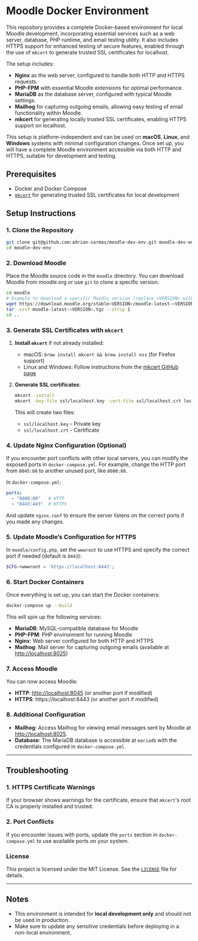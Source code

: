 # Moodle Docker Environment

This repository provides a complete Docker-based environment for local Moodle development, incorporating essential services such as a web server, database, PHP runtime, and email testing utility. It also includes HTTPS support for enhanced testing of secure features, enabled through the use of `mkcert` to generate trusted SSL certificates for localhost.

The setup includes:
- **Nginx** as the web server, configured to handle both HTTP and HTTPS requests.
- **PHP-FPM** with essential Moodle extensions for optimal performance.
- **MariaDB** as the database server, configured with typical Moodle settings.
- **Mailhog** for capturing outgoing emails, allowing easy testing of email functionality within Moodle.
- **mkcert** for generating locally trusted SSL certificates, enabling HTTPS support on localhost.

This setup is platform-independent and can be used on **macOS**, **Linux**, and **Windows** systems with minimal configuration changes. Once set up, you will have a complete Moodle environment accessible via both HTTP and HTTPS, suitable for development and testing.

## Prerequisites

*   Docker and Docker Compose
*   [`mkcert`](https://github.com/FiloSottile/mkcert) for generating trusted SSL certificates for local development

## Setup Instructions

### 1\. Clone the Repository

```bash
git clone git@github.com:adrian-sarmas/moodle-dev-env.git moodle-dev-env
cd moodle-dev-env
```

### 2\. Download Moodle

Place the Moodle source code in the `moodle` directory. You can download Moodle from moodle.org or use `git` to clone a specific version.

```bash
cd moodle
# Example to download a specific Moodle version (replace <VERSION> with the desired version)
wget https://download.moodle.org/stable<VERSION>/moodle-latest-<VERSION>.tgz
tar -xzvf moodle-latest-<VERSION>.tgz --strip 1
cd ..
```

### 3\. Generate SSL Certificates with `mkcert`

1.  **Install `mkcert`** if not already installed:
    
    *   macOS: `brew install mkcert && brew install nss` (for Firefox support)
    *   Linux and Windows: Follow instructions from the [mkcert GitHub page](https://github.com/FiloSottile/mkcert)
2.  **Generate SSL certificates**:

    ```bash
    mkcert -install
    mkcert -key-file ssl/localhost.key -cert-file ssl/localhost.crt localhost
    ```
    
    This will create two files:
    *   `ssl/localhost.key` - Private key
    *   `ssl/localhost.crt` - Certificate

### 4\. Update Nginx Configuration (Optional)

If you encounter port conflicts with other local servers, you can modify the exposed ports in `docker-compose.yml`. For example, change the HTTP port from `8045:80` to another unused port, like `8080:80`.

In `docker-compose.yml`:

```yaml
ports:
  - "8080:80"   # HTTP
  - "8443:443"  # HTTPS
```

And update `nginx.conf` to ensure the server listens on the correct ports if you made any changes.

### 5\. Update Moodle’s Configuration for HTTPS

In `moodle/config.php`, set the `wwwroot` to use HTTPS and specify the correct port if needed (default is `8443`):

```php
$CFG->wwwroot = 'https://localhost:8443';
```

### 6\. Start Docker Containers

Once everything is set up, you can start the Docker containers:

```bash
docker-compose up --build
```

This will spin up the following services:

*   **MariaDB**: MySQL-compatible database for Moodle
*   **PHP-FPM**: PHP environment for running Moodle
*   **Nginx**: Web server configured for both HTTP and HTTPS
*   **Mailhog**: Mail server for capturing outgoing emails (available at [http://localhost:8025](http://localhost:8025))

### 7\. Access Moodle

You can now access Moodle:

*   **HTTP**: [http://localhost:8045](http://localhost:8045) (or another port if modified)
*   **HTTPS**: https://localhost:8443 (or another port if modified)

### 8\. Additional Configuration

*   **Mailhog**: Access Mailhog for viewing email messages sent by Moodle at [http://localhost:8025](http://localhost:8025).
*   **Database**: The MariaDB database is accessible at `mariadb` with the credentials configured in `docker-compose.yml`.

- - -

## Troubleshooting

### 1\. HTTPS Certificate Warnings

If your browser shows warnings for the certificate, ensure that `mkcert`'s root CA is properly installed and trusted.

### 2\. Port Conflicts

If you encounter issues with ports, update the `ports` section in `docker-compose.yml` to use available ports on your system.

### License
This project is licensed under the MIT License. See the [`LICENSE`](https://github.com/adrian-sarmas/moodle-dev-env/blob/main/LICENSE) file for details.

- - -

## Notes

*   This environment is intended for **local development only** and should not be used in production.
*   Make sure to update any sensitive credentials before deploying in a non-local environment.